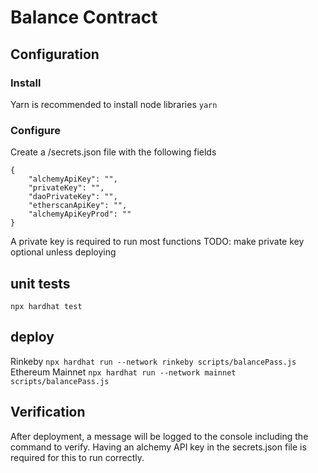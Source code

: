 # Balance Contract


## Configuration
### Install
Yarn is recommended to install node libraries
`yarn`

### Configure
Create a /secrets.json file with the following fields
```
{
    "alchemyApiKey": "", 
    "privateKey": "", 
    "daoPrivateKey": "",
    "etherscanApiKey": "",
    "alchemyApiKeyProd": ""
}
```
A private key is required to run most functions
TODO: make private key optional unless deploying

## unit tests
`npx hardhat test`

## deploy
Rinkeby `npx hardhat run --network rinkeby scripts/balancePass.js`
Ethereum Mainnet `npx hardhat run --network mainnet scripts/balancePass.js`

## Verification
After deployment, a message will be logged to the console including the command to verify. Having an alchemy API key in the secrets.json file is required for this to run correctly.